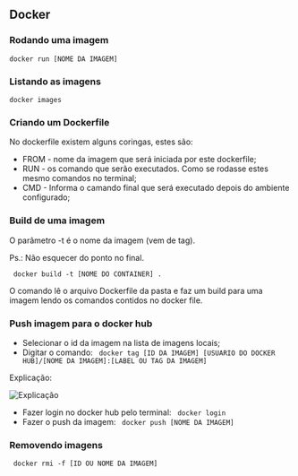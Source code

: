 ## Docker

### Rodando uma imagem

``` docker run [NOME DA IMAGEM] ```

### Listando as imagens

``` docker images ```

### Criando um Dockerfile

No dockerfile existem alguns coringas, estes são:
- FROM - nome da imagem que será iniciada por este dockerfile;
- RUN - os comando que serão executados. Como se rodasse estes mesmo comandos no terminal;
- CMD - Informa o camando final que será executado depois do ambiente configurado;

### Build de uma imagem
O parâmetro -t é o nome da imagem (vem de tag).

Ps.: Não esquecer do ponto no final.

``` docker build -t [NOME DO CONTAINER] .```

O comando lê o arquivo Dockerfile da pasta e faz um build para uma imagem lendo os comandos contidos no docker file.

### Push imagem para o docker hub

- Selecionar o id da imagem na lista de imagens locais;
- Digitar o comando: ``` docker tag [ID DA IMAGEM] [USUARIO DO DOCKER HUB]/[NOME DA IMAGEM]:[LABEL OU TAG DA IMAGEM]```

Explicação:

![Explicação](https://docs.docker.com/engine/getstarted/tutimg/tagger.png)

- Fazer login no docker hub pelo terminal: ``` docker login```
- Fazer o push da imagem: ``` docker push [NOME DA IMAGEM]```

### Removendo imagens

``` docker rmi -f [ID OU NOME DA IMAGEM]```
